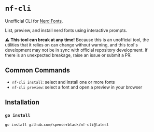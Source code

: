 # `nf-cli`

Unofficial CLI for [Nerd Fonts][nerd-fonts].

List, preview, and install nerd fonts using interactive prompts.

:warning: **This tool can break at any time!** Because this is an unofficial tool, the
utilities that it relies on can change without warning, and this tool's development
may not be in sync with official repository development. If there is an unexpected
breakage, raise an issue or submit a PR.

## Common Commands

- `nf-cli install`: select and install one or more fonts
- `nf-cli preview`: select a font and open a preview in your browser

## Installation

### `go install`

```shell
go install github.com/spenserblack/nf-cli@latest
```

[nerd-fonts]: https://www.nerdfonts.com/
